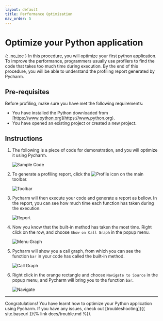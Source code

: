 ```yaml
---
layout: default
title: Performance Optimization
nav_order: 5
---
```


# Optimize your Python application
{: .no_toc }
In this procedure, you will optimize your first python application. To improve the performance, programmers usually use profilers to find the code that takes too much time during execution. By the end of this procedure, you will be able to understand the profiling report generated by Pycharm.

## Pre-requisites
Before profiling, make sure you have met the following requirements:
* You have installed the Python downloaded from [https://www.python.org](https://www.python.org).
* You have opened an existing project or created a new project.

## Instructions
1. The following is a piece of code for demonstration, and you will optimize it using Pycharm.

    ![Sample Code](../../assets/images/docs/profile/code.png "Sample Code")

2. To generate a profiling report, click the ![Profile](../../assets/images/docs/profile/icon.png "Profile") icon on the main toolbar.

    ![Toolbar](../../assets/images/docs/profile/toolbar.png "Toolbar")

3. Pycharm will then execute your code and generate a report as bellow. In the report, you can see how much time each function has taken during the execution.

    ![Report](../../assets/images/docs/profile/report.png "Report")

4. Now you know that the built-in method has taken the most time. Right click on the row, and choose ```Show on Call Graph``` in the popup menu.

    ![Menu Graph](../../assets/images/docs/profile/menu_graph.png "Menu Graph")

5. Pycharm will show you a call graph, from which you can see the function ```bar``` in your code has called the built-in method.

    ![Call Graph](../../assets/images/docs/profile/call_graph.png "Call Graph")

6. Right click in the orange rectangle and choose ```Navigate to Source``` in the popup menu, and Pycharm will bring you to the function ```bar```.

    ![Navigate](../../assets/images/docs/profile/menu_nav.png "Navigate")

---
Congratulations! You have learnt how to optimize your Python application using Pycharm. If you have any issues, check out [troubleshooting]({{ site.baseurl }}{% link docs/trouble.md %}).
